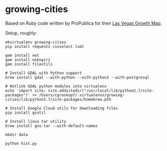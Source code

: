 growing-cities
==============

Based on Ruby code written by ProPublica for their [Las Vegas Growth Map](https://projects.propublica.org/las-vegas-growth-map/).

Setup, roughly:

```
mkvirtualenv growing-cities
pip install requests cssselect lxml

gem install net
gem install nokogiri
gem install fileutils

# Install GDAL with Python support
brew install gdal --with-python --with-python3 --with-postgresql

# Hotlink GDAL python modules into virtualenv
echo 'import site; site.addsitedir("/usr/local/lib/python2.7/site-packages")' >> /Users/cgroskopf/.virtualenvs/growing-cities/lib/python2.7/site-packages/homebrew.pth

# Install Google Cloud utils for downloading files
pip install gsutil

# Install linux tar utility
brew install gnu-tar --with-default-names

mkdir data

python hist.py
```
